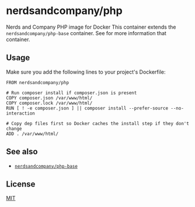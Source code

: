 # nerdsandcompany/php
Nerds and Company PHP image for Docker
This container extends the `nerdsandcompany/php-base` container. See for more information that container.

## Usage

Make sure you add the following lines to your project's Dockerfile:
```
FROM nerdsandcompany/php

# Run composer install if composer.json is present
COPY composer.json /var/www/html/
COPY composer.lock /var/www/html/
RUN [ ! -e composer.json ] || composer install --prefer-source --no-interaction

# Copy dep files first so Docker caches the install step if they don't change
ADD . /var/www/html/
```

## See also
- [`nerdsandcompany/php-base`](https://github.com/nerds-and-company/docker-php-base)

## License
[MIT](LICENSE)
